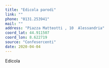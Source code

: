 ```yaml
---
title: "Edicola parodi"
link: ""
phone: "0131.253941"
mail: ""
address: "Piazza Matteotti , 10  Alessandria"
coord_lat: 44.911507
coord_lon: 8.622719
source: "Confesercenti"
date: 2020-04-04
---
```


Edicola
